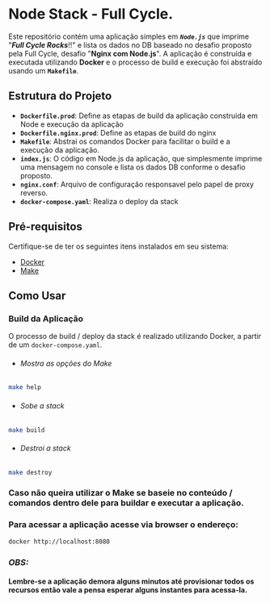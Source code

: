 # Node Stack - Full Cycle.

Este repositório contém uma aplicação simples em __*`Node.js`*__  que imprime "__*Full Cycle Rocks*__!!" e lista os dados no DB baseado no desafio proposto pela Full Cycle, desafio "__Nginx com Node.js__". A aplicação é construída e executada utilizando **Docker** e o processo de build e execução foi abstraído usando um __`Makefile`__.

## Estrutura do Projeto

- **`Dockerfile.prod`**: Define as etapas de build da aplicação construida em Node e execução da aplicação
- **`Dockerfile.nginx.prod`**: Define as etapas de build do nginx
- **`Makefile`**: Abstrai os comandos Docker para facilitar o build e a execução da aplicação.
- **`index.js`**: O código em Node.js da aplicação, que simplesmente imprime uma mensagem no console e lista os dados DB conforme o desafio proposto.
- **`nginx.conf`**: Arquivo de configuração responsavel pelo papel de proxy reverso.
- **`docker-compose.yaml`**: Realiza o deploy da stack

## Pré-requisitos

Certifique-se de ter os seguintes itens instalados em seu sistema:

- [Docker](https://www.docker.com/get-started)
- [Make](https://www.gnu.org/software/make/)

## Como Usar

### Build da Aplicação

O processo de build / deploy da stack é realizado utilizando Docker, a partir de um `docker-compose.yaml`.
- ###### *Mostra as opções do Make*
```bash
make help
```

- ###### *Sobe a stack*
```bash
make build
```

- ###### *Destroi a stack*
```bash
make destroy
```

### Caso não queira utilizar o Make se baseie no conteúdo / comandos dentro dele para buildar e executar a aplicação.


### Para acessar a aplicação acesse via browser o endereço:
```bash
docker http://localhost:8080
```
### *OBS:*

#### Lembre-se a aplicação demora alguns minutos até provisionar todos os recursos então vale a pensa esperar alguns instantes para acessa-la.
